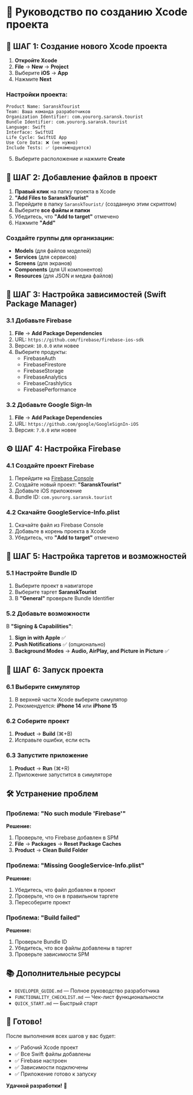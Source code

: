 # 🚀 Руководство по созданию Xcode проекта

## 📱 ШАГ 1: Создание нового Xcode проекта

1. **Откройте Xcode**
2. **File** → **New** → **Project**
3. Выберите **iOS** → **App**
4. Нажмите **Next**

### Настройки проекта:
```
Product Name: SaranskTourist
Team: Ваша команда разработчиков
Organization Identifier: com.yourorg.saransk.tourist
Bundle Identifier: com.yourorg.saransk.tourist
Language: Swift
Interface: SwiftUI
Life Cycle: SwiftUI App
Use Core Data: ❌ (не нужно)
Include Tests: ✅ (рекомендуется)
```

5. Выберите расположение и нажмите **Create**

## 📁 ШАГ 2: Добавление файлов в проект

1. **Правый клик** на папку проекта в Xcode
2. **"Add Files to SaranskTourist"**
3. Перейдите в папку `SaranskTourist/` (созданную этим скриптом)
4. Выберите **все файлы и папки**
5. Убедитесь, что **"Add to target"** отмечено
6. Нажмите **"Add"**

### Создайте группы для организации:
- **Models** (для файлов моделей)
- **Services** (для сервисов)
- **Screens** (для экранов)
- **Components** (для UI компонентов)
- **Resources** (для JSON и медиа файлов)

## 🔧 ШАГ 3: Настройка зависимостей (Swift Package Manager)

### 3.1 Добавьте Firebase
1. **File** → **Add Package Dependencies**
2. URL: `https://github.com/firebase/firebase-ios-sdk`
3. Версия: `10.0.0` или новее
4. Выберите продукты:
   - FirebaseAuth
   - FirebaseFirestore
   - FirebaseStorage
   - FirebaseAnalytics
   - FirebaseCrashlytics
   - FirebasePerformance

### 3.2 Добавьте Google Sign-In
1. **File** → **Add Package Dependencies**
2. URL: `https://github.com/google/GoogleSignIn-iOS`
3. Версия: `7.0.0` или новее

## ⚙️ ШАГ 4: Настройка Firebase

### 4.1 Создайте проект Firebase
1. Перейдите на [Firebase Console](https://console.firebase.google.com/)
2. Создайте новый проект: **"SaranskTourist"**
3. Добавьте iOS приложение
4. Bundle ID: `com.yourorg.saransk.tourist`

### 4.2 Скачайте GoogleService-Info.plist
1. Скачайте файл из Firebase Console
2. Добавьте в корень проекта в Xcode
3. Убедитесь, что **"Add to target"** отмечено

## 🎯 ШАГ 5: Настройка таргетов и возможностей

### 5.1 Настройте Bundle ID
1. Выберите проект в навигаторе
2. Выберите таргет **SaranskTourist**
3. В **"General"** проверьте Bundle Identifier

### 5.2 Добавьте возможности
В **"Signing & Capabilities"**:
1. **Sign in with Apple** ✅
2. **Push Notifications** ✅ (опционально)
3. **Background Modes** → **Audio, AirPlay, and Picture in Picture** ✅

## 🚀 ШАГ 6: Запуск проекта

### 6.1 Выберите симулятор
1. В верхней части Xcode выберите симулятор
2. Рекомендуется: **iPhone 14** или **iPhone 15**

### 6.2 Соберите проект
1. **Product** → **Build** (⌘+B)
2. Исправьте ошибки, если есть

### 6.3 Запустите приложение
1. **Product** → **Run** (⌘+R)
2. Приложение запустится в симуляторе

## 🛠️ Устранение проблем

### Проблема: "No such module 'Firebase'"
**Решение:**
1. Проверьте, что Firebase добавлен в SPM
2. **File** → **Packages** → **Reset Package Caches**
3. **Product** → **Clean Build Folder**

### Проблема: "Missing GoogleService-Info.plist"
**Решение:**
1. Убедитесь, что файл добавлен в проект
2. Проверьте, что он в правильном таргете
3. Пересоберите проект

### Проблема: "Build failed"
**Решение:**
1. Проверьте Bundle ID
2. Убедитесь, что все файлы добавлены в таргет
3. Проверьте зависимости SPM

## 📚 Дополнительные ресурсы

- `DEVELOPER_GUIDE.md` — Полное руководство разработчика
- `FUNCTIONALITY_CHECKLIST.md` — Чек-лист функциональности
- `QUICK_START.md` — Быстрый старт

## 🎉 Готово!

После выполнения всех шагов у вас будет:
- ✅ Рабочий Xcode проект
- ✅ Все Swift файлы добавлены
- ✅ Firebase настроен
- ✅ Зависимости подключены
- ✅ Приложение готово к запуску

**Удачной разработки!** 🚀
